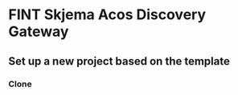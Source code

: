 # FINT Skjema Acos Discovery Gateway

## Set up a new project based on the template
### Clone
```shell 


